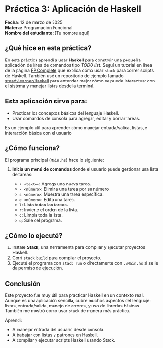 # Práctica 3: Aplicación de Haskell

**Fecha:** 12 de marzo de 2025  
**Materia:** Programación Funcional  
**Nombre del estudiante:** [Tu nombre aquí]

## ¿Qué hice en esta práctica?

En esta práctica aprendí a usar **Haskell** para construir una pequeña aplicación de línea de comandos tipo *TODO list*. Seguí un tutorial en línea de la página [FP Complete](https://www.fpcomplete.com/haskell/tutorial/stack-script/) que explica cómo usar `stack` para correr scripts de Haskell. También usé un repositorio de ejemplo llamado [steadylearner/Haskell](https://github.com/steadylearner/Haskell/tree/main/examples/blog/todo) para entender mejor cómo se puede interactuar con el sistema y manejar listas desde la terminal.

## Esta aplicación sirve para:

- Practicar los conceptos básicos del lenguaje Haskell.
- Usar comandos de consola para agregar, editar y borrar tareas.

Es un ejemplo útil para aprender cómo manejar entrada/salida, listas, e interacción básica con el usuario.

## ¿Cómo funciona?

El programa principal (`Main.hs`) hace lo siguiente:

1. **Inicia un menú de comandos** donde el usuario puede gestionar una lista de tareas:

   - `+ <texto>`: Agrega una nueva tarea.
   - `- <número>`: Elimina una tarea por su número.
   - `s <número>`: Muestra una tarea específica.
   - `e <número>`: Edita una tarea.
   - `l`: Lista todas las tareas.
   - `r`: Invierte el orden de la lista.
   - `c`: Limpia toda la lista.
   - `q`: Sale del programa.

## ¿Cómo lo ejecuté?

1. Instalé **Stack**, una herramienta para compilar y ejecutar proyectos Haskell.
2. Corrí `stack build` para compilar el proyecto.
3. Ejecuté el programa con `stack run` o directamente con `./Main.hs` si se le da permiso de ejecución.


## Conclusión

Este proyecto fue muy útil para practicar Haskell en un contexto real. Aunque es una aplicación sencilla, cubre muchos aspectos del lenguaje: listas, entrada/salida, manejo de errores, y uso de librerías básicas. También me mostró cómo usar `stack` de manera más práctica.

Aprendi: 
- A manejar entrada del usuario desde consola.
- A trabajar con listas y patrones en Haskell.
- A compilar y ejecutar scripts Haskell usando Stack.